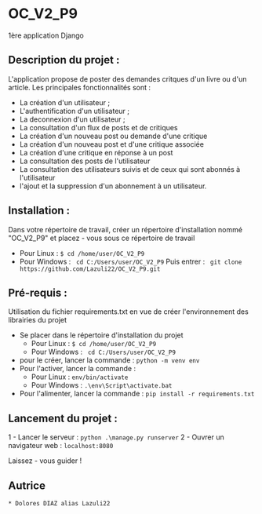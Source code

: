# OC_V2_P9
1ère application Django

## Description du projet :

L'application propose de poster des demandes critques d'un livre ou d'un article.
Les principales fonctionnalités sont  :
* La création d'un utilisateur ;
* L'authentification d'un utilisateur ; 
* La deconnexion d'un utilisateur ;
* La consultation d'un flux de posts et de critiques
* La création d'un nouveau post ou demande d'une critique
* La création d'un nouveau post et d'une critique associée
* La création d'une critique en réponse à un post
* La consultation des posts de l'utilisateur
* La consultation des utilisateurs suivis et de ceux qui sont abonnés à l'utilisateur
* l'ajout et la suppression d'un abonnement à un utilisateur.

## Installation :

Dans votre répertoire de travail, créer un répertoire d'installation nommé  "OC_V2_P9"
et placez - vous sous ce répertoire de travail
* Pour Linux :
`$ cd /home/user/OC_V2_P9`
* Pour Windows :
` cd C:/Users/user/OC_V2_P9`
Puis entrer :
` git clone https://github.com/Lazuli22/OC_V2_P9.git`

## Pré-requis :

Utilisation du fichier requirements.txt en vue de créer l'environnement des librairies du projet
* Se placer dans le répertoire d'installation du projet
    *  Pour Linux :
    `$ cd /home/user/OC_V2_P9`
    *  Pour Windows :
    ` cd C:/Users/user/OC_V2_P9`
* pour le créer, lancer la commande : 
    `python -m venv env`
* Pour l'activer, lancer la commande :
    * Pour Linux :
    `env/bin/activate `
    * Pour Windows :
    `.\env\Script\activate.bat`
* Pour l'alimenter, lancer la commande :
    `pip install -r requirements.txt`

## Lancement du projet :

1 - Lancer le serveur : `python .\manage.py runserver`
2 - Ouvrer un navigateur web : `localhost:8080`

Laissez - vous guider ! 

## Autrice
    * Dolores DIAZ alias Lazuli22
